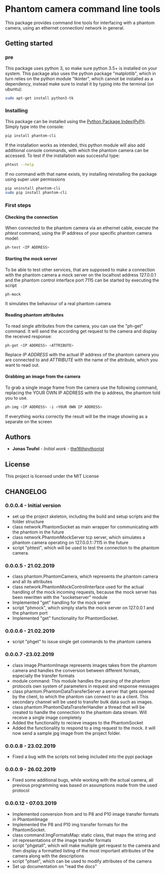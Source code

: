 # Phantom camera command line tools

This package provides command line tools for interfacing with a phantom camera, using an ethernet connection/ network 
in general.

## Getting started

### pre

This package uses python 3, so make sure python 3.5+ is installed on your system.
This package also uses the python package "matplotlib", which in turn relies on the python module 
"tkinter", which cannot be installed as a dependency, instead make sure to install it by typing into the 
terminal (on ubuntu):
```bash
sudo apt-get install python3-tk
```

### Installing

This package can be installed using the [Python Package Index(PyPi)](https://pypi.org/).
Simply type into the console:
```bash
pip install phantom-cli
```
If the installation works as intended, this python module will also add additional console commands, with which 
the phantom camera can be accessed. To test if the installation was successful type:
```bash
phtest --help
```
If no command with that name exists, try installing reinstalling the package using super user permissions
```bash
pip uninstall phantom-cli
sudo pip install phantom-cli
```

### First steps

#### Checking the connection

When connected to the phantom camera via an ethernet cable, execute the *phtest* command, using the IP address of your 
specific phantom camera model:
```bash
ph-test <IP ADDRESS>
```

#### Starting the mock server

To be able to test other services, that are supposed to make a connection with the phantom camera a mock server on the 
localhost address 127.0.0.1 and the phantom control interface port 7115 can be started by executing the script 
```bash
ph-mock
```
It simulates the behaviour of a real phantom camera

#### Reading phantom attributes

To read single attributes from the camera, you can use the "ph-get" command. It will send the according get request to 
the camera and display the received response:
```bash
ph-get <IP ADDRESS> <ATTRIBUTE>
```
Replace *IP ADDRESS* with the actual IP address of the phantom camera you are connected to and *ATTRIBUTE* with the 
name of the attribute, which you want to read out.

#### Grabbing an image from the camera

To grab a single image frame from the camera use the following command, replacing the YOUR OWN IP ADDRESS with the 
ip address, the phantom told you to use.
```bash
ph-img <IP ADDRESS> -i <YOUR OWN IP ADDRESS>
```
If everything works correctly the result will be the image showing as a separate on the screen

## Authors

* **Jonas Teufel** - *Initial work* - [the16thpythonist](https://github.com/the16thpythonist)

## License 

This project is licensed under the MIT License

## CHANGELOG

### 0.0.0.4 - Initial version
- set up the project skeleton, including the build and setup scripts and the folder structure
- class network.PhantomSocket as main wrapper for communicating with the phantom in the future
- class network.PhantomMockServer tcp server, which simulates a phantom camera operating on 127.0.0.1::7115
in the future
- script "phtest", which will be used to test the connection to the phantom camera.

### 0.0.0.5 - 21.02.2019
- class phantom.PhantomCamera, which represents the phantom camera and all its attributes
- class network.PhantomMockControlInterface used for the actual handling of the mock incoming requests, because 
the mock server has been rewritten with the "socketserver" module
- Implemented "get" handling for the mock server 
- script "phmock", which simply starts the mock server on 127.0.0.1 and the phantom port
- Implemented "get" functionality for PhantomSocket.

### 0.0.0.6 - 21.02.2019
- script "phget" to issue single get commands to the phantom camera

### 0.0.0.7 -23.02.2019
- class image.PhantomImage represents images takes from the phantom camera and handles the conversion 
between different formats, especially the transfer formats
- module command: This module handles the parsing of the phantom protocols own system of parameters in 
request and response messages 
- class phantom.PhantomDataTransferServer a server that gets opened by the client, to which the phantom 
can connect to as a client. This secondary channel will be used to transfer bulk data such as images.
- class phantom.PhantomDataTransferHandler a thread that will be created to handle the connection to the 
phantom data stream. Will receive a single image completely
- Added the functionality to recieve images to the PhantomSocket
- Added the functionality to respond to a img request to the mock. it will now send a sample jpg image from 
the project folder.

### 0.0.0.8 - 23.02.2019
- Fixed a bug with the scripts not being included into the pypi package

### 0.0.0.9 - 26.02.2019
- Fixed some additional bugs, while working with the actual camera, all previous programming was based on 
assumptions made from the used protocol

### 0.0.0.12 - 07.03.2019
- Implemented conversion from and to P8 and P10 image transfer formats in PhantomImage
- Implemented the P8 and P10 img transfer formats for the PhantomSocket.
- class command.ImgFormatsMap: static class, that maps the string and int representations of the image transfer formats
- script "phgetall", which will make multiple get request to the camera and then display a formatted listing of the most 
important attributes of the camera along with the descriptions
- script "phset", which can be used to modify attributes of the camera
- Set up documentation on "read the docs"